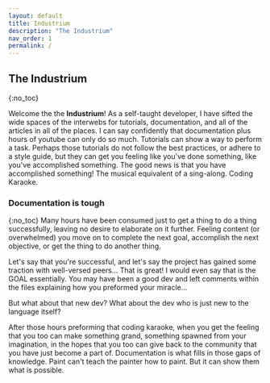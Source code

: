```yaml
---
layout: default
title: Industrium
description: "The Industrium"
nav_order: 1
permalink: /
---
```


## The Industrium

{:no_toc}

Welcome the the **Industrium**! As a self-taught developer, I have sifted the wide spaces of the interwebs for tutorials, documentation, and all of the articles in all of the places. I can say confidently that documentation plus hours of youtube can only do so much. Tutorials can show a way to perform a task. Perhaps those tutorials do not follow the best practices, or adhere to a style guide, but they can get you feeling like you've done something, like you've accomplished something. The good news is that you have accomplished something! The musical equivalent of a sing-along. Coding Karaoke.

### Documentation is tough

{:no_toc}
Many hours have been consumed just to get a thing to do a thing successfully, leaving no desire to elaborate on it further. Feeling content (or overwhelmed) you move on to complete the next goal, accomplish the next objective, or get the thing to do another thing.

Let's say that you're successful, and let's say the project has gained some traction with well-versed peers... That is great! I would even say that is the GOAL essentially. You may have been a good dev and left comments within the files explaining how you preformed your miracle...

But what about that new dev? What about the dev who is just new to the language itself?

After those hours preforming that coding karaoke, when you get the feeling that you too can make something grand, something spawned from your imagination, in the hopes that you too can give back to the community that you have just become a part of. Documentation is what fills in those gaps of knowledge. Paint can't teach the painter how to paint. But it can show them what is possible.
